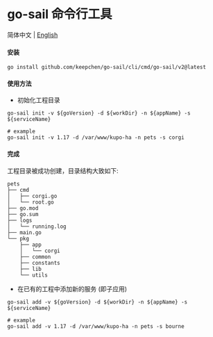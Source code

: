 # go-sail 命令行工具  

简体中文 | [English](./README_EN.md)

#### 安装  
```shell
go install github.com/keepchen/go-sail/cli/cmd/go-sail/v2@latest
```  

#### 使用方法  
- 初始化工程目录
```shell
go-sail init -v ${goVersion} -d ${workDir} -n ${appName} -s ${serviceName}  

# example
go-sail init -v 1.17 -d /var/www/kupo-ha -n pets -s corgi
```  

#### 完成  
工程目录被成功创建，目录结构大致如下:  
```text
pets
├── cmd
│   ├── corgi.go
│   └── root.go
├── go.mod
├── go.sum
├── logs
│   └── running.log
├── main.go
└── pkg
    ├── app
    │   └── corgi
    ├── common
    ├── constants
    ├── lib
    └── utils
```  

- 在已有的工程中添加新的服务 (即子应用)
```shell
go-sail add -v ${goVersion} -d ${workDir} -n ${appName} -s ${serviceName}  

# example
go-sail add -v 1.17 -d /var/www/kupo-ha -n pets -s bourne
```  

